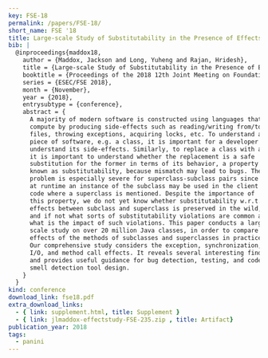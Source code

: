 ```yaml
---
key: FSE-18
permalink: /papers/FSE-18/
short_name: FSE '18
title: Large-scale Study of Substitutability in the Presence of Effects (Preprint)
bib: |
  @inproceedings{maddox18,
    author = {Maddox, Jackson and Long, Yuheng and Rajan, Hridesh},
    title = {Large-scale Study of Substitutability in the Presence of Effects},
    booktitle = {Proceedings of the 2018 12th Joint Meeting on Foundations of Software Engineering},
    series = {ESEC/FSE 2018},
    month = {November},
    year = {2018},
    entrysubtype = {conference},
    abstract = {
      A majority of modern software is constructed using languages that
      compute by producing side-effects such as reading/writing from/to
      files, throwing exceptions, acquiring locks, etc. To understand a
      piece of software, e.g. a class, it is important for a developer to
      understand its side-effects. Similarly, to replace a class with another,
      it is important to understand whether the replacement is a safe
      substitution for the former in terms of its behavior, a property
      known as substitutability, because mismatch may lead to bugs. The
      problem is especially severe for superclass-subclass pairs since
      at runtime an instance of the subclass may be used in the client
      code where a superclass is mentioned. Despite the importance of
      this property, we do not yet know whether substitutability w.r.t.
      effects between subclass and superclass is preserved in the wild,
      and if not what sorts of substitutability violations are common and
      what is the impact of such violations. This paper conducts a large
      scale study on over 20 million Java classes, in order to compare the
      effects of the methods of subclasses and superclasses in practice.
      Our comprehensive study considers the exception, synchronization,
      I/O, and method call effects. It reveals several interesting findings
      and provides useful guidance for bug detection, testing, and code
      smell detection tool design.
    }
  }
kind: conference
download_link: fse18.pdf
extra_download_links:
  - { link: supplement.html, title: Supplement }
  - { link: jlmaddox-effectstudy-FSE-235.zip , title: Artifact}
publication_year: 2018
tags:
  - panini
---
```

